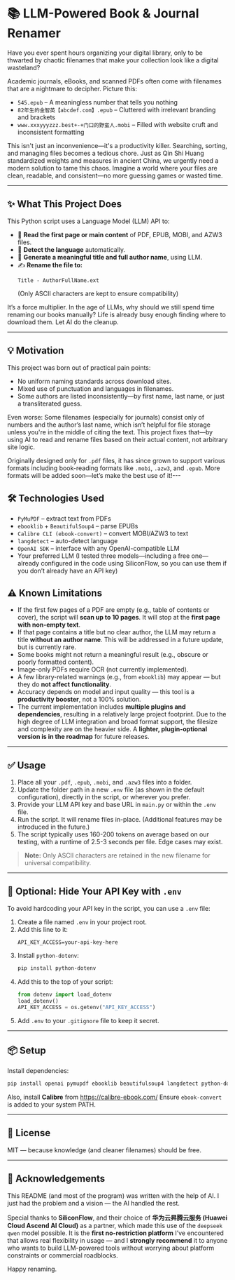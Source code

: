 # 📚 LLM-Powered Book & Journal Renamer
Have you ever spent hours organizing your digital library, only to be thwarted by chaotic filenames that make your collection look like a digital wasteland?

Academic journals, eBooks, and scanned PDFs often come with filenames that are a nightmare to decipher. Picture this:

- `545.epub` – A meaningless number that tells you nothing
- `82年生的金智英【abcdef.com】.epub` – Cluttered with irrelevant branding and brackets
- `www.xxxyyyzzz.best+-+门口的野蛮人.mobi` – Filled with website cruft and inconsistent formatting

This isn't just an inconvenience—it's a productivity killer. Searching, sorting, and managing files becomes a tedious chore. Just as Qin Shi Huang standardized weights and measures in ancient China, we urgently need a modern solution to tame this chaos. Imagine a world where your files are clean, readable, and consistent—no more guessing games or wasted time.

---

## ✨ What This Project Does

This Python script uses a Language Model (LLM) API to:
- 📖 **Read the first page or main content** of PDF, EPUB, MOBI, and AZW3 files.
- 🧠 **Detect the language** automatically.
- 🤖 **Generate a meaningful title and full author name**, using LLM.
- ✍️ **Rename the file to:**  
  ```
  Title - AuthorFullName.ext
  ```
  (Only ASCII characters are kept to ensure compatibility)

It’s a force multiplier. In the age of LLMs, why should we still spend time renaming our books manually?
Life is already busy enough finding where to download them. Let AI do the cleanup.

---

## 💡 Motivation

This project was born out of practical pain points:
- No uniform naming standards across download sites.
- Mixed use of punctuation and languages in filenames.
- Some authors are listed inconsistently—by first name, last name, or just a transliterated guess.

Even worse: Some filenames (especially for journals) consist only of numbers and the author’s last name, which isn’t helpful for file storage unless you're in the middle of citing the text.
This project fixes that—by using AI to read and rename files based on their actual content, not arbitrary site logic.

Originally designed only for `.pdf` files, it has since grown to support various formats including book-reading formats like `.mobi`, `.azw3`, and `.epub`. More formats will be added soon—let’s make the best use of it!---

## 🛠️ Technologies Used

- `PyMuPDF` – extract text from PDFs
- `ebooklib` + `BeautifulSoup4` – parse EPUBs
- `Calibre CLI (ebook-convert)` – convert MOBI/AZW3 to text
- `langdetect` – auto-detect language
- `OpenAI SDK` – interface with any OpenAI-compatible LLM
- Your preferred LLM (I tested three models—including a free one—already configured in the code using SiliconFlow, so you can use them if you don’t already have an API key)

## ⚠️ Known Limitations

- If the first few pages of a PDF are empty (e.g., table of contents or cover), the script will **scan up to 10 pages**. It will stop at the **first page with non-empty text**.
- If that page contains a title but no clear author, the LLM may return a title **without an author name**. This will be addressed in a future update, but is currently rare.
- Some books might not return a meaningful result (e.g., obscure or poorly formatted content).
- Image-only PDFs require OCR (not currently implemented).
- A few library-related warnings (e.g., from `ebooklib`) may appear — but they do **not affect functionality**.
- Accuracy depends on model and input quality — this tool is a **productivity booster**, not a 100% solution.
- The current implementation includes **multiple plugins and dependencies**, resulting in a relatively large project footprint. Due to the high degree of LLM integration and broad format support, the filesize and complexity are on the heavier side. A **lighter, plugin-optional version is in the roadmap** for future releases.

---


## ✅ Usage

1. Place all your `.pdf`, `.epub`, `.mobi`, and `.azw3` files into a folder.
2. Update the folder path in a new `.env` file (as shown in the default configuration), directly in the script, or wherever you prefer.
3. Provide your LLM API key and base URL in `main.py` or within the `.env` file.
4. Run the script. It will rename files in-place. (Additional features may be introduced in the future.)
5. The script typically uses 160-200 tokens on average based on our testing, with a runtime of 2.5-3 seconds per file. Edge cases may exist.

> **Note:** Only ASCII characters are retained in the new filename for universal compatibility.

---

## 🔐 Optional: Hide Your API Key with `.env`

To avoid hardcoding your API key in the script, you can use a `.env` file:

1. Create a file named `.env` in your project root.
2. Add this line to it:
   ```
   API_KEY_ACCESS=your-api-key-here
   ```
3. Install `python-dotenv`:
   ```bash
   pip install python-dotenv
   ```
4. Add this to the top of your script:
   ```python
   from dotenv import load_dotenv
   load_dotenv()
   API_KEY_ACCESS = os.getenv("API_KEY_ACCESS")
   ```
5. Add `.env` to your `.gitignore` file to keep it secret.

---

## 📦 Setup

Install dependencies:
```bash
pip install openai pymupdf ebooklib beautifulsoup4 langdetect python-dotenv
```

Also, install **Calibre** from https://calibre-ebook.com/
Ensure `ebook-convert` is added to your system PATH.

---

## 📜 License

MIT — because knowledge (and cleaner filenames) should be free.

---

## 🤝 Acknowledgements

This README (and most of the program) was written with the help of AI.
I just had the problem and a vision — the AI handled the rest.

Special thanks to **SiliconFlow**, and their choice of **华为云昇腾云服务 (Huawei Cloud Ascend AI Cloud)** as a partner, which made this use of the `deepseek` `qwen` model possible.
It is the **first no-restriction platform** I’ve encountered that allows real flexibility in usage — and I **strongly recommend** it to anyone who wants to build LLM-powered tools without worrying about platform constraints or commercial roadblocks.

Happy renaming.
